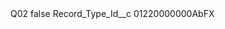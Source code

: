 <?xml version="1.0" encoding="UTF-8"?>
<CustomMetadata xmlns="http://soap.sforce.com/2006/04/metadata" xmlns:xsi="http://www.w3.org/2001/XMLSchema-instance" xmlns:xsd="http://www.w3.org/2001/XMLSchema">
    <label>Q02</label>
    <protected>false</protected>
    <values>
        <field>Record_Type_Id__c</field>
        <value xsi:type="xsd:string">01220000000AbFX</value>
    </values>
</CustomMetadata>
